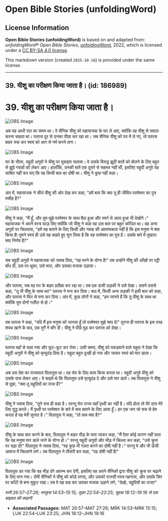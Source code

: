 # Open Bible Stories (unfoldingWord)

## License Information

**Open Bible Stories (unfoldingWord)** is based on and adapted from: _unfoldingWord® Open Bible Stories_, [unfoldingWord](https://unfoldingword.org/utw), 2022, which is licensed under a [CC BY-SA 4.0 license](https://creativecommons.org/licenses/by-sa/4.0/legalcode.en).

This markdown version (created `2025-10-16`) is provided under the same license.



--------------------------------

## 39. यीशु का परीक्षण किया जाता है। (id: 186989)

39\. यीशु का परीक्षण किया जाता है।
==================================

![OBS Image](https://cdn.aquifer.bible/aquifer-content/resources/UWOBS/jpg/360px/obs-en-39-01.jpg)

अब यह आधी रात का समय था। वे सैनिक यीशु को महायाजक के घर ले आए, क्योंकि वह यीशु से सवाल करना चाहता था। पतरस दूर से उनका पीछा कर रहा था। जब सैनिक यीशु को घर में ले गए, तो पतरस बाहर रुक कर स्वयं को आग से गर्म करने लगा।

![OBS Image](https://cdn.aquifer.bible/aquifer-content/resources/UWOBS/jpg/360px/obs-en-39-02.jpg)

घर के भीतर, यहूदी अगुवों ने यीशु पर मुकद्दमा चलाया। वे उसके विरुद्ध झूठी बातों को बोलने के लिए बहुत से झूठे गवाहों को लेकर आए। हालाँकि, उनकी बातें एक दूसरे से सहमत नहीं थीं, इसलिए यहूदी अगुवे यह साबित नहीं कर पाए कि वह किसी बात का दोषी था। यीशु ने कुछ नहीं कहा।

![OBS Image](https://cdn.aquifer.bible/aquifer-content/resources/UWOBS/jpg/360px/obs-en-39-03.jpg)

अंत में, महायाजक ने सीधे यीशु की ओर देख कर कहा, "हमें बता कि क्या तू ही जीवित परमेश्वर का पुत्र मसीह है?"

![OBS Image](https://cdn.aquifer.bible/aquifer-content/resources/UWOBS/jpg/360px/obs-en-39-04.jpg)

यीशु ने कहा, "मैं हूँ, और तुम मुझे परमेश्वर के साथ बैठा हुआ और स्वर्ग से आता हुआ भी देखोगे।" महायाजक ने अपने वस्त्र फाड़ लिए क्योंकि जो यीशु ने कहा वह उस बात पर बहुत क्रोधित था। वह अन्य अगुवों पर चिल्लाया, "हमें यह बताने के लिए किसी और गवाह की आवश्यकता नहीं है कि इस मनुष्य ने क्या किया है! तुमने स्वयं ही उसे यह कहते हुए सुन लिया है कि वह परमेश्वर का पुत्र है। उसके बारे में तुम्हारा क्या निर्णय है?"

![OBS Image](https://cdn.aquifer.bible/aquifer-content/resources/UWOBS/jpg/360px/obs-en-39-05.jpg)

सब यहूदी अगुवों ने महायाजक को जवाब दिया, "वह मरने के योग्य है!" तब उन्होंने यीशु की आँखों पर पट्टी बाँध दी, उस पर थूका, उसे मारा, और उसका मजाक उड़ाया।

![OBS Image](https://cdn.aquifer.bible/aquifer-content/resources/UWOBS/jpg/360px/obs-en-39-06.jpg)

और पतरस, जब वह घर के बाहर प्रतीक्षा कर रहा था। तब एक दासी लड़की ने उसे देखा। उसने उससे कहा, "तू भी यीशु के साथ था!" पतरस ने मना कर दिया। बाद में, किसी अन्य लड़की ने इसी बात को कहा, और पतरस ने फिर से मना कर दिया। अंत में, कुछ लोगों ने कहा, "हम जानते हैं कि तू यीशु के साथ था क्योंकि तुम दोनों गलील से हो।"

![OBS Image](https://cdn.aquifer.bible/aquifer-content/resources/UWOBS/jpg/360px/obs-en-39-07.jpg)

तब पतरस ने कहा, "यदि मैं इस मनुष्य को जानता हूँ तो परमेश्वर मुझे श्राप दे!" तुरन्त ही पतरस के इस तरह शपथ खाने के बाद, एक मुर्गे ने बाँग दी। यीशु ने पीछे मुड़ कर पतरस को देखा।

![OBS Image](https://cdn.aquifer.bible/aquifer-content/resources/UWOBS/jpg/360px/obs-en-39-08.jpg)

पतरस वहाँ से चला गया और फूट\-फूट कर रोया। उसी समय, यीशु को पकड़वाने वाले यहूदा ने देखा कि यहूदी अगुवों ने यीशु को मृत्युदंड दिया है। यहूदा बहुत दुःखी हो गया और जाकर स्वयं को मार डाला।

![OBS Image](https://cdn.aquifer.bible/aquifer-content/resources/UWOBS/jpg/360px/obs-en-39-09.jpg)

अब उस देश का राज्यपाल पिलातुस था। वह रोम के लिए काम किया करता था। यहूदी अगुवे यीशु को उसके पास लेकर आए। वे चाहते थे कि पिलातुस उसे मृत्युदंड दे और उसे मार डाले। तब पिलातुस ने यीशु से पूछा, "क्या तू यहूदियों का राजा है?"

![OBS Image](https://cdn.aquifer.bible/aquifer-content/resources/UWOBS/jpg/360px/obs-en-39-10.jpg)

यीशु ने जवाब दिया, "तूने सच ही कहा है। परन्तु मेरा राज्य यहाँ पृथ्वी का नहीं है। यदि होता तो मेरे दास मेरे लिए युद्ध करते। मैं पृथ्वी पर परमेश्वर के बारे में सच बताने के लिए आया हूँ। हर एक जन जो सच से प्रेम करता है वह मेरी सुनता है।" पिलातुस ने कहा, "तो सच क्या है?"

![OBS Image](https://cdn.aquifer.bible/aquifer-content/resources/UWOBS/jpg/360px/obs-en-39-11.jpg)

यीशु के साथ बात करने के बाद, पिलातुस ने बाहर भीड़ के पास जाकर कहा, "मैं ऐसा कोई कारण नहीं पाता कि यह मनुष्य मार डाले जाने के योग्य हो।" परन्तु यहूदी अगुवों और भीड़ ने चिल्ला कर कहा, "उसे क्रूस पर चढ़ा दो!" पिलातुस ने जवाब दिया, "वह कुछ भी गलत करने का दोषी नहीं है।" परन्तु वे और भी ऊँची आवाज में चिल्लाने लगे। तब पिलातुस ने तीसरी बार कहा, "वह दोषी नहीं है!"

![OBS Image](https://cdn.aquifer.bible/aquifer-content/resources/UWOBS/jpg/360px/obs-en-39-12.jpg)

पिलातुस डर गया कि वह भीड़ दंगे आरम्भ कर देगी, इसलिए वह अपने सैनिकों द्वारा यीशु को क्रूस पर चढ़ाने के लिए मान गया। रोमी सैनिकों ने यीशु को कोड़े लगाए, और उसको राजसी वस्त्र पहनाया, और उसके सिर पर काँटों से बना मुकुट रखा। तब वे यह कह कर उसका मजाक उड़ाने लगे, "देखो, यहूदियों का राजा!"

*मत्ती 26:57–27:26; मरकुस 14:53–15:15; लूका 22:54–23:25; यूहन्ना 18:12–19:16 से एक बाइबल की कहानी*

* **Associated Passages:** MAT 26:57–MAT 27:26; MRK 14:53–MRK 15:15; LUK 22:54–LUK 23:25; JHN 18:12–JHN 19:16

